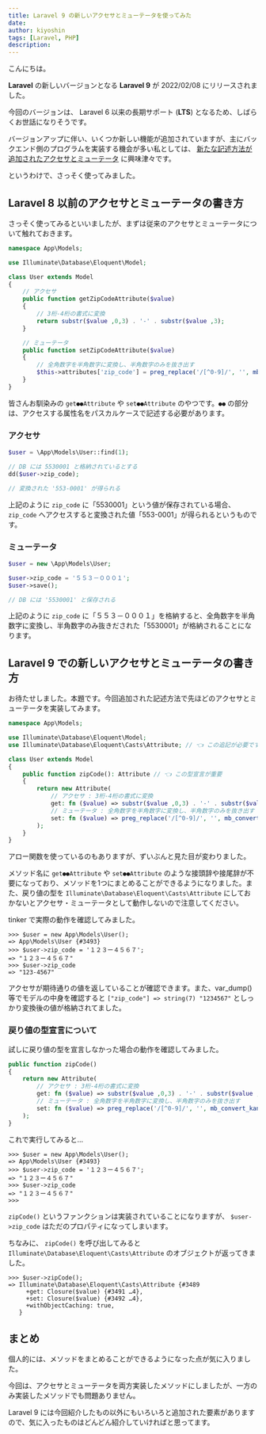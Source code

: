 ```yaml
---
title: Laravel 9 の新しいアクセサとミューテータを使ってみた
date: 
author: kiyoshin
tags: [Laravel, PHP]
description: 
---
```


こんにちは。

**Laravel** の新しいバージョンとなる **Laravel 9** が 2022/02/08 にリリースされました。

今回のバージョンは、 Laravel 6 以来の長期サポート (**LTS**) となるため、しばらくお世話になりそうです。

バージョンアップに伴い、いくつか新しい機能が追加されていますが、主にバックエンド側のプログラムを実装する機会が多い私としては、 [新たな記述方法が追加されたアクセサとミューテータ](https://laravel.com/docs/9.x/releases#eloquent-accessors-and-mutators) に興味津々です。

というわけで、さっそく使ってみました。

## Laravel 8 以前のアクセサとミューテータの書き方

さっそく使ってみるといいましたが、まずは従来のアクセサとミューテータについて触れておきます。

```php
namespace App\Models;

use Illuminate\Database\Eloquent\Model;

class User extends Model
{
    // アクセサ
    public function getZipCodeAttribute($value)
    {
        // 3桁-4桁の書式に変換
        return substr($value ,0,3) . '-' . substr($value ,3);
    }

    // ミューテータ
    public function setZipCodeAttribute($value)
    {
        // 全角数字を半角数字に変換し、半角数字のみを抜き出す
        $this->attributes['zip_code'] = preg_replace('/[^0-9]/', '', mb_convert_kana($value, 'n'));
    }
}
```

皆さんお馴染みの `get●●Attribute` や `set●●Attribute` のやつです。`●●` の部分は、アクセスする属性名をパスカルケースで記述する必要があります。

### アクセサ

```php
$user = \App\Models\User::find(1);

// DB には 5530001 と格納されているとする
dd($user->zip_code);

// 変換された '553-0001' が得られる
```

上記のように `zip_code` に「5530001」という値が保存されている場合、 `zip_code` へアクセスすると変換された値「553-0001」が得られるというものです。

### ミューテータ

```php
$user = new \App\Models\User;

$user->zip_code = '５５３－０００１';
$user->save();

// DB には '5530001' と保存される
```

上記のように `zip_code` に「５５３－０００１」を格納すると、全角数字を半角数字に変換し、半角数字のみ抜きだされた「5530001」が格納されることになります。

## Laravel 9 での新しいアクセサとミューテータの書き方

お待たせしました。本題です。今回追加された記述方法で先ほどのアクセサとミューテータを実装してみます。

```php
namespace App\Models;

use Illuminate\Database\Eloquent\Model;
use Illuminate\Database\Eloquent\Casts\Attribute; // 👈 この追記が必要です

class User extends Model
{
    public function zipCode(): Attribute // 👈 この型宣言が重要
    {
        return new Attribute(
            // アクセサ : 3桁-4桁の書式に変換
            get: fn ($value) => substr($value ,0,3) . '-' . substr($value ,3),
            // ミューテータ : 全角数字を半角数字に変換し、半角数字のみを抜き出す
            set: fn ($value) => preg_replace('/[^0-9]/', '', mb_convert_kana($value, 'n')),
        );
    }
}
```

アロー関数を使っているのもありますが、ずいぶんと見た目が変わりました。

メソッド名に `get●●Attribute` や `set●●Attribute` のような接頭辞や接尾辞が不要になっており、メソッドを1つにまとめることができるようになりました。また、戻り値の型を `Illuminate\Database\Eloquent\Casts\Attribute` にしておかないとアクセサ・ミューテータとして動作しないので注意してください。

tinker で実際の動作を確認してみました。

```
>>> $user = new App\Models\User();
=> App\Models\User {#3493}
>>> $user->zip_code = '１２３ー４５６７';
=> "１２３ー４５６７"
>>> $user->zip_code
=> "123-4567"
```

アクセサが期待通りの値を返していることが確認できます。また、var_dump() 等でモデルの中身を確認すると `["zip_code"] => string(7) "1234567"` としっかり変換後の値が格納されてました。

### 戻り値の型宣言について

試しに戻り値の型を宣言しなかった場合の動作を確認してみました。

```php
public function zipCode()
{
    return new Attribute(
        // アクセサ : 3桁-4桁の書式に変換
        get: fn ($value) => substr($value ,0,3) . '-' . substr($value ,3),
        // ミューテータ : 全角数字を半角数字に変換し、半角数字のみを抜き出す
        set: fn ($value) => preg_replace('/[^0-9]/', '', mb_convert_kana($value, 'n')),
    );
}
```

これで実行してみると...

```
>>> $user = new App\Models\User();
=> App\Models\User {#3493}
>>> $user->zip_code = '１２３ー４５６７';
=> "１２３ー４５６７"
>>> $user->zip_code
=> "１２３ー４５６７"
>>>
```

`zipCode()` というファンクションは実装されていることになりますが、 `$user->zip_code` はただのプロパティになってしまいます。

ちなみに、 `zipCode()` を呼び出してみると `Illuminate\Database\Eloquent\Casts\Attribute` のオブジェクトが返ってきました。

```
>>> $user->zipCode();
=> Illuminate\Database\Eloquent\Casts\Attribute {#3489
     +get: Closure($value) {#3491 …4},
     +set: Closure($value) {#3492 …4},
     +withObjectCaching: true,
   }
```

## まとめ

個人的には、メソッドをまとめることができるようになった点が気に入りました。

今回は、アクセサとミューテータを両方実装したメソッドにしましたが、一方のみ実装したメソッドでも問題ありません。

Laravel 9 には今回紹介したもの以外にもいろいろと追加された要素がありますので、気に入ったものはどんどん紹介していければと思ってます。
